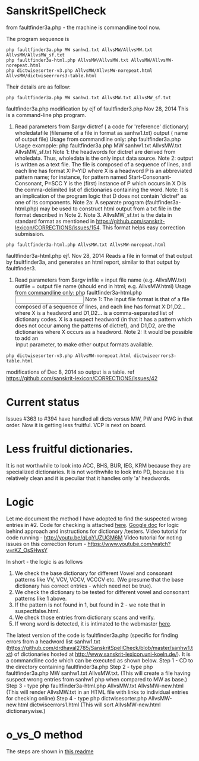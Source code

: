 SanskritSpellCheck
==================

from faultfinder3a.php - the machine is commandline tool now.

The program sequence is 
```
php faultfinder3a.php MW sanhw1.txt AllvsMW/AllvsMW.txt AllvsMW/AllvsMW_sf.txt
php faultfinder3a-html.php AllvsMW/AllvsMW.txt AllvsMW/AllvsMW-norepeat.html
php dictwisesorter-v3.php AllvsMW/AllvsMW-norepeat.html AllvsMW/dictwiseerrors3-table.html
```

Their details are as follow:

```
php faultfinder3a.php MW sanhw1.txt AllvsMW.txt AllvsMW_sf.txt
```

faultfinder3a.php modification by ejf of faultfinder3.php
Nov 28, 2014
This is a command-line php program.
1. Read parameters from $argv
dictref ( a code for 'reference' dictionary)
wholedatafile (filename of a file in format as sanhw1.txt)
output ( name of output file)
Usage from commandline only:
php faultfinder3a.php <dictref> <wholedatafile> <output>
Usage exampple:
php faultfinder3a.php MW sanhw1.txt AllvsMW.txt AllvsMW_sf.txt
Note 1: the headwords for dictref are derived from wholedata.
Thus, wholedata is the only input data source.
Note 2: output is written as a text file. The file is composed of
a sequence of lines, and each line has format
X:P=Y:D where
X is a headword
P is an abbreviated pattern name; for instance,
for pattern named Start-Consonant-Consonant, P=SCC
Y is the (first) instance of P which occurs in X
D is the comma-delimited list of dictionaries containing the word.
Note: It is an implication of the program logic that D does not contain
'dictref' as one of its components.
Note 2a: A separate program (faultfinder3a-html.php) may be used to
construct html output from a txt file in the format described in
Note 2.
Note 3. AllvsMW_sf.txt is the data in standard format as mentioned in https://github.com/sanskrit-lexicon/CORRECTIONS/issues/154. This format helps easy correction submission.

```
php faultfinder3a-html.php AllvsMW.txt AllvsMW-norepeat.html
```

faultfinder3a-html.php
ejf. Nov 28, 2014
Reads a file in format of that output by faultfinder3a,
and generates an html report, similar to that output by faultfinder3.
1. Read parameters from $argv
infile = input file name (e.g. AllvsMW.txt)
outfile = output file name (should end in html; e.g. AllvsMW.html)
Usage from commandline only:
php faultfinder3a-html.php <input> <output>
Note 1: The input file format is that of a file composed of
a sequence of lines, and each line has format
X:D1,D2...
where X is a headword and D1,D2... is a comma-separated list of
dictionary codes. X is a suspect headword (in that it has
a pattern which does not occur among the patterns of dictref),
and D1,D2, are the dictionaries where X occurs as a headword.
Note 2: It would be possible to add an <option> input parameter,
to make other output formats available.

```
php dictwisesorter-v3.php AllvsMW-norepeat.html dictwiseerrors3-table.html
```
modifications of Dec 8, 2014 so output is a table.
ref https://github.com/sanskrit-lexicon/CORRECTIONS/issues/42


# Current status
Issues #363 to #394 have handled all dicts versus MW, PW and PWG in that order.
Now it is getting less fruitful.
VCP is next on board.

# Less fruitful dictionaries.

It is not worthwhile to look into ACC, BHS, BUR, IEG, KRM because they are specialized dictionaries.
It is not worthwhile to look into PD, because it is relatively clean and it is peculiar that it handles only 'a' headwords.


# Logic

Let me document the method I have adopted to find the suspected wrong entries in #2. 
Code for checking is attached <a href="https://github.com/drdhaval2785/SanskritSpellCheck">here</a>. 
<a href="https://docs.google.com/document/d/1G4HoDz9nuj2GPeHQopNVSnDEGrnXtoAuXFugj4sQHZg/edit?usp=sharing">Google doc</a> for logic behind approach and instructions for dictionary /testers.
Video tutorial for code running - http://youtu.be/qLqYUZUGM6M
Video tutorial for noting issues on this correction forum - https://www.youtube.com/watch?v=rKZ_OsSHwsY

In short - the logic is as follows
1. We check the base dictionary for different Vowel and consonant patterns like VV, VCV, VCCV, VCCCV etc. (We presume that the base dictionary has correct entries - which need not be true).
2. We check the dictionary to be tested for different vowel and consonant patterns like 1 above.
3. If the pattern is not found in 1, but found in 2 - we note that in suspectfalse.html.
4. We check those entries from dictionary scans and verify.
5. If wrong word is detected, it is intimated to the webmaster <a href="https://github.com/sanskrit-lexicon/CORRECTIONS/issues">here</a>.

The latest version of the code is faultfinder3a.php (specific for finding errors from a headword list sanhw1.txt (https://github.com/drdhaval2785/SanskritSpellCheck/blob/master/sanhw1.txt) of dictionaries hosted at http://www.sanskrit-lexicon.uni-koeln.de/).
It is a commandline code which can be executed as shown below.
Step 1 - CD to the directory containing faultfinder3a.php
Step 2 - type php faultfinder3a.php MW sanhw1.txt AllvsMW.txt. (This will create a file having suspect wrong entries from sanhw1.php when compared to MW as base.) 
Step 3 - type php faultfinder3a-html.php AllvsMW.txt AllvsMW-new.html (This will render AllvsMW.txt in an HTML file with links to individual entries for checking online)
Step 4 - type php dictwisesorter.php AllvsMW-new.html dictwiseerrors1.html (This will sort AllvsMW-new.html dictionarywise.)


# o_vs_O method

The steps are shown in [this readme](https://github.com/drdhaval2785/SanskritSpellCheck/blob/master/o_vs_O/readme.txt)